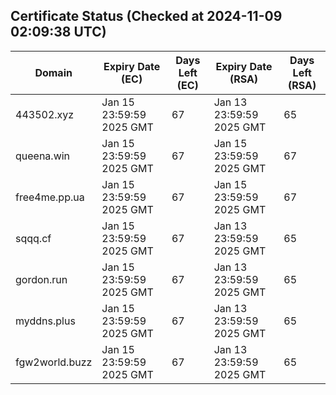 ## Certificate Status (Checked at 2024-11-09 02:09:38 UTC)
| Domain | Expiry Date (EC) | Days Left (EC) | Expiry Date (RSA) | Days Left (RSA) |
|--------|-------------------|----------------|--------------------|--------------------|
| 443502.xyz | Jan 15 23:59:59 2025 GMT | 67 | Jan 13 23:59:59 2025 GMT | 65 |
| queena.win | Jan 15 23:59:59 2025 GMT | 67 | Jan 15 23:59:59 2025 GMT | 67 |
| free4me.pp.ua | Jan 15 23:59:59 2025 GMT | 67 | Jan 15 23:59:59 2025 GMT | 67 |
| sqqq.cf | Jan 15 23:59:59 2025 GMT | 67 | Jan 13 23:59:59 2025 GMT | 65 |
| gordon.run | Jan 15 23:59:59 2025 GMT | 67 | Jan 13 23:59:59 2025 GMT | 65 |
| myddns.plus | Jan 15 23:59:59 2025 GMT | 67 | Jan 13 23:59:59 2025 GMT | 65 |
| fgw2world.buzz | Jan 15 23:59:59 2025 GMT | 67 | Jan 13 23:59:59 2025 GMT | 65 |
